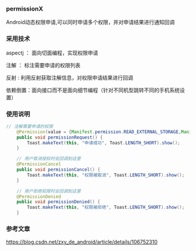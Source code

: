 ### permissionX
Android动态权限申请,可以同时申请多个权限，并对申请结果进行通知回调
 
### 采用技术
aspectj ： 面向切面编程，实现权限申请

注解 ： 标注需要申请的权限列表

反射 :  利用反射获取注解信息，对权限申请结果进行回调

依赖倒置：面向接口而不是面向细节编程（针对不同机型跳转不同的手机系统设置）

### 使用说明

```java
// 注解需要申请的权限
    @Permission(value = {Manifest.permission.READ_EXTERNAL_STORAGE,Manifest.permission.CAMERA}, requestCode = 200)
    public void permissionRequest() {
        Toast.makeText(this, "申请成功", Toast.LENGTH_SHORT).show();
    }

    // 用户取消授权时会回调到这里
    @PermissionCancel
    public void permissionCancel() {
        Toast.makeText(this, "权限被取消", Toast.LENGTH_SHORT).show();
    }

    // 用户拒绝权限时会回调到这里
    @PermissionDenied
    public void permissionDenied() {
        Toast.makeText(this, "权限被拒绝", Toast.LENGTH_SHORT).show();
    }
```
	 
### 参考文章
https://blog.csdn.net/zxy_de_android/article/details/106752310
